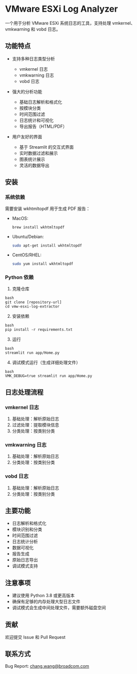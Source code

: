 # VMware ESXi Log Analyzer

一个用于分析 VMware ESXi 系统日志的工具，支持处理 vmkernel、vmkwarning 和 vobd 日志。

## 功能特点

- 支持多种日志类型分析
  - vmkernel 日志
  - vmkwarning 日志
  - vobd 日志

- 强大的分析功能
  - 基础日志解析和格式化
  - 按模块分类
  - 时间范围过滤
  - 日志统计和可视化
  - 导出报告（HTML/PDF）

- 用户友好的界面
  - 基于 Streamlit 的交互式界面
  - 实时数据过滤和展示
  - 图表统计展示
  - 灵活的数据导出

## 安装

### 系统依赖

需要安装 wkhtmltopdf 用于生成 PDF 报告：

- MacOS:
  ```bash
  brew install wkhtmltopdf
  ```

- Ubuntu/Debian:
  ```bash
  sudo apt-get install wkhtmltopdf
  ```

- CentOS/RHEL:
  ```bash
  sudo yum install wkhtmltopdf
  ```

### Python 依赖

1. 克隆仓库
```
bash
git clone [repository-url]
cd vmw-esxi-log-extractor
```
2. 安装依赖
```
bash
pip install -r requirements.txt
```
3. 运行
```
bash
streamlit run app/Home.py
```
4. 调试模式运行（生成详细处理文件）
```
bash
VMK_DEBUG=true streamlit run app/Home.py
```


## 日志处理流程

### vmkernel 日志
1. 基础处理：解析原始日志
2. 过滤处理：提取模块信息
3. 分类处理：按类别分类

### vmkwarning 日志
1. 基础处理：解析原始日志
2. 分类处理：按类别分类

### vobd 日志
1. 基础处理：解析原始日志
2. 分类处理：按类别分类

## 主要功能

- 日志解析和格式化
- 模块识别和分类
- 时间范围过滤
- 日志统计分析
- 数据可视化
- 报告生成
- 原始日志导出
- 调试模式支持

## 注意事项

- 建议使用 Python 3.8 或更高版本
- 确保有足够的内存处理大型日志文件
- 调试模式会生成中间处理文件，需要额外磁盘空间

## 贡献

欢迎提交 Issue 和 Pull Request

## 联系方式

Bug Report: chang.wang@broadcom.com
